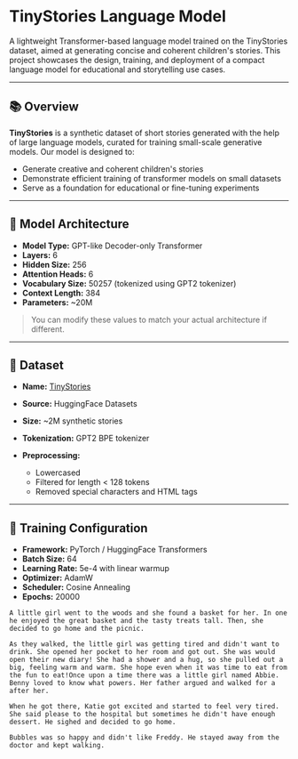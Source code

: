# TinyStories Language Model

A lightweight Transformer-based language model trained on the TinyStories dataset, aimed at generating concise and coherent children's stories. This project showcases the design, training, and deployment of a compact language model for educational and storytelling use cases.

---

## 📚 Overview

**TinyStories** is a synthetic dataset of short stories generated with the help of large language models, curated for training small-scale generative models. Our model is designed to:

* Generate creative and coherent children's stories
* Demonstrate efficient training of transformer models on small datasets
* Serve as a foundation for educational or fine-tuning experiments

---

## 🧠 Model Architecture

* **Model Type:** GPT-like Decoder-only Transformer
* **Layers:** 6
* **Hidden Size:** 256
* **Attention Heads:** 6
* **Vocabulary Size:** 50257 (tokenized using GPT2 tokenizer)
* **Context Length:** 384
* **Parameters:** \~20M

> You can modify these values to match your actual architecture if different.

---

## 💾 Dataset

* **Name:** [TinyStories](https://huggingface.co/datasets/tiny_stories)
* **Source:** HuggingFace Datasets
* **Size:** \~2M  synthetic stories
* **Tokenization:** GPT2 BPE tokenizer
* **Preprocessing:**

  * Lowercased
  * Filtered for length < 128 tokens
  * Removed special characters and HTML tags

---

## 🚀 Training Configuration

* **Framework:** PyTorch / HuggingFace Transformers
* **Batch Size:** 64
* **Learning Rate:** 5e-4 with linear warmup
* **Optimizer:** AdamW
* **Scheduler:** Cosine Annealing
* **Epochs:** 20000




```
A little girl went to the woods and she found a basket for her. In one he enjoyed the great basket and the tasty treats tall. Then, she decided to go home and the picnic.

As they walked, the little girl was getting tired and didn't want to drink. She opened her pocket to her room and got out. She was would open their new diary! She had a shower and a hug, so she pulled out a big, feeling warm and warm. She hope even when it was time to eat from the fun to eat!Once upon a time there was a little girl named Abbie. Benny loved to know what powers. Her father argued and walked for a after her. 

When he got there, Katie got excited and started to feel very tired. She said please to the hospital but sometimes he didn't have enough dessert. He sighed and decided to go home.

Bubbles was so happy and didn't like Freddy. He stayed away from the doctor and kept walking.
```

